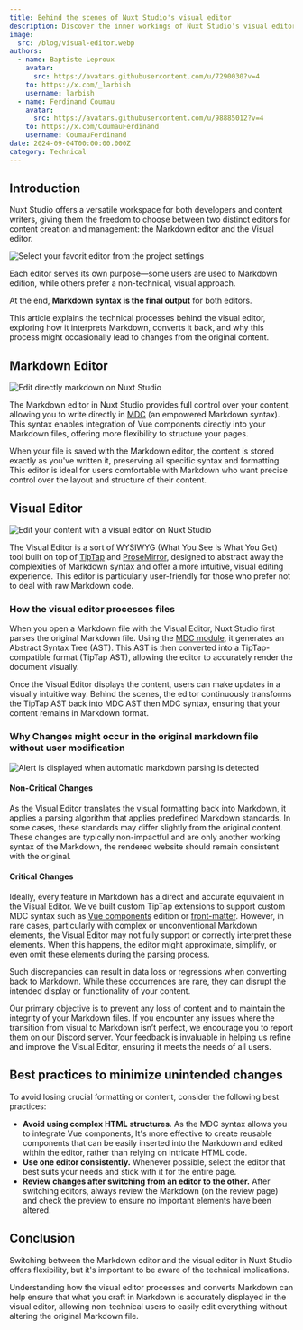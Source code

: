 ```yaml
---
title: Behind the scenes of Nuxt Studio's visual editor
description: Discover the inner workings of Nuxt Studio's visual editor and how it interprets the Markdown syntax and generate it back.
image: 
  src: /blog/visual-editor.webp
authors:
  - name: Baptiste Leproux
    avatar:
      src: https://avatars.githubusercontent.com/u/7290030?v=4
    to: https://x.com/_larbish
    username: larbish
  - name: Ferdinand Coumau
    avatar:
      src: https://avatars.githubusercontent.com/u/98885012?v=4
    to: https://x.com/CoumauFerdinand
    username: CoumauFerdinand
date: 2024-09-04T00:00:00.000Z
category: Technical
---
```


## **Introduction**

Nuxt Studio offers a versatile workspace for both developers and content writers, giving them the freedom to choose between two distinct editors for content creation and management: the Markdown editor and the Visual editor.

![Select your favorit editor from the project settings](/assets/blog/favorite-editor.webp)

Each editor serves its own purpose—some users are used to Markdown edition, while others prefer a non-technical, visual approach.

At the end, **Markdown syntax is the final output** for both editors.

This article explains the technical processes behind the visual editor, exploring how it interprets Markdown, converts it back, and why this process might occasionally lead to changes from the original content.

## **Markdown Editor**

![Edit directly markdown on Nuxt Studio](/assets/blog/markdown-editor.webp)

The Markdown editor in Nuxt Studio provides full control over your content, allowing you to write directly in [MDC](https://content.nuxt.com/usage/markdown) (an empowered Markdown syntax). This syntax enables integration of Vue components directly into your Markdown files, offering more flexibility to structure your pages.

When your file is saved with the Markdown editor, the content is stored exactly as you've written it, preserving all specific syntax and formatting. This editor is ideal for users comfortable with Markdown who want precise control over the layout and structure of their content.

## **Visual Editor**

![Edit your content with a visual editor on Nuxt Studio](/assets/blog/visual-editor.webp)

The Visual Editor is a sort of WYSIWYG (What You See Is What You Get) tool built on top of [TipTap](https://tiptap.dev/) and [ProseMirror](https://prosemirror.net/), designed to abstract away the complexities of Markdown syntax and offer a more intuitive, visual editing experience. This editor is particularly user-friendly for those who prefer not to deal with raw Markdown code.

### **How the visual editor processes files**

When you open a Markdown file with the Visual Editor, Nuxt Studio first parses the original Markdown file. Using the [MDC module](), it generates an Abstract Syntax Tree (AST). This AST is then converted into a TipTap-compatible format (TipTap AST), allowing the editor to accurately render the document visually.

Once the Visual Editor displays the content, users can make updates in a visually intuitive way. Behind the scenes, the editor continuously transforms the TipTap AST back into MDC AST then MDC syntax, ensuring that your content remains in Markdown format.

### **Why Changes might occur in the original markdown file without user modification**

![Alert is displayed when automatic markdown parsing is detected](/assets/blog/automatic-parsing-modal.webp)

#### **Non-Critical Changes**

As the Visual Editor translates the visual formatting back into Markdown, it applies a parsing algorithm that applies predefined Markdown standards. In some cases, these standards may differ slightly from the original content. These changes are typically non-impactful and are only another working syntax of the Markdown, the rendered website should remain consistent with the original.

#### **Critical Changes**

Ideally, every feature in Markdown has a direct and accurate equivalent in the Visual Editor. We've built custom TipTap extensions to support custom MDC syntax such as [Vue components](https://content.nuxt.com/usage/markdown#vue-components) edition or [front-matter](https://content.nuxt.com/usage/markdown#front-matter). However, in rare cases, particularly with complex or unconventional Markdown elements, the Visual Editor may not fully support or correctly interpret these elements. When this happens, the editor might approximate, simplify, or even omit these elements during the parsing process.

Such discrepancies can result in data loss or regressions when converting back to Markdown. While these occurrences are rare, they can disrupt the intended display or functionality of your content.

Our primary objective is to prevent any loss of content and to maintain the integrity of your Markdown files. If you encounter any issues where the transition from visual to Markdown isn’t perfect, we encourage you to report them on our Discord server. Your feedback is invaluable in helping us refine and improve the Visual Editor, ensuring it meets the needs of all users.

## **Best practices to minimize unintended changes**

To avoid losing crucial formatting or content, consider the following best practices:

- **Avoid using complex HTML structures**. As the MDC syntax allows you to integrate Vue components, It's more effective to create reusable components that can be easily inserted into the Markdown and edited within the editor, rather than relying on intricate HTML code.
- **Use one editor consistently.** Whenever possible, select the editor that best suits your needs and stick with it for the entire page.
- **Review changes after switching from an editor to the other.** After switching editors, always review the Markdown (on the review page) and check the preview to ensure no important elements have been altered.

## **Conclusion**

Switching between the Markdown editor and the visual editor in Nuxt Studio offers flexibility, but it's important to be aware of the technical implications.

Understanding how the visual editor processes and converts Markdown can help ensure that what you craft in Markdown is accurately displayed in the visual editor, allowing non-technical users to easily edit everything without altering the original Markdown file.

###
